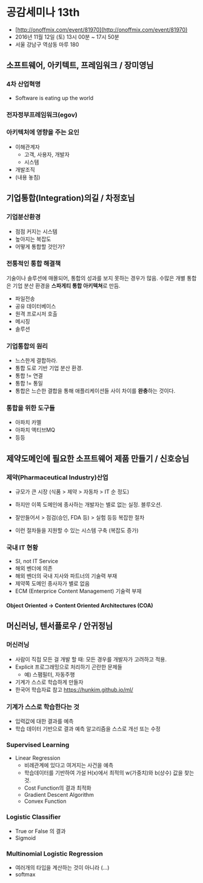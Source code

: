 # 공감세미나 13th

- [http://onoffmix.com/event/81970](http://onoffmix.com/event/81970)
- 2016년 11월 12일 (토) 13시 00분 ~ 17시 50분
- 서울 강남구 역삼동 마루 180



## 소프트웨어, 아키텍트, 프레임워크 / 장미영님

### 4차 산업혁명

- Software is eating up the world

### 전자정부프레임워크(egov)

### 아키텍처에 영향을 주는 요인

- 이해관계자
  - 고객, 사용자, 개발자
  - 시스템
- 개발조직
- (내용 놓침)



## 기업통합(Integration)의길 / 차정호님

### 기업분산환경

- 점점 커지는 시스템
- 높아지는 복잡도
- 어떻게 통합할 것인가?

### 전통적인 통합 해결책

기술이나 솔루션에 매몰되어, 통합의 성과를 보지 못하는 경우가 많음. 수많은 개별 통합은 기업 분산 환경을 **스파게티 통합 아키텍쳐**로 만듬.

- 파일전송
- 공유 데이터베이스
- 원격 프로시저 호출
- 메시징
- 솔루션

### 기업통합의 원리

- 느스한게 결합하라.
- 통합 도로 기반 기업 분산 환경.
- 통합 != 연결
- 통합 != 통일
- 통합은 느슨한 결합을 통해 애플리케이션들 사이 차이를 **완충**하는 것이다.

### 통합을 위한 도구들

- 아파치 카멜
- 아파치 액티브MQ
- 등등



## 제약도메인에 필요한 소프트웨어 제품 만들기 / 신호승님

### 제약(Pharmaceutical Industry)산업

- 규모가 큰 시장 (식품 > 제약 > 자동차 > IT 순 정도)
- 하지만 이쪽 도메인에 종사하는 개발자는 별로 없는 실정. 블루오션.


- 잘만들어서 > 점검(승인, FDA 등) > 실험 등등 복잡한 절차
- 이런 절차들을 지원할 수 있는 시스템 구축 (복잡도 증가)

### 국내 IT 현황

- SI, not IT Service
- 해외 벤더에 의존
- 해외 벤더의 국내 지사와 파트너의 기술력 부재
- 제약쪽 도메인 종사자가 별로 없음
- ECM (Enterprice Content Management) 기술력 부재

#### Object Oriented -> Content Oriented Architectures (COA)



## 머신러닝, 텐서플로우 / 안귀정님

### 머신러닝

- 사람이 직접 모든 걸 개발 할 때: 모든 경우를 개발자가 고려하고 적용.
- Explicit 프로그래밍으로 처리하기 곤란한 문제들
  - 예) 스팸필터, 자동주행
- 기계가 스스로 학습하게 만들자
- 한국어 학습자료 참고 https://hunkim.github.io/ml/

### 기계가 스스로 학습한다는 것

- 입력값에 대한 결과를 예측
- 학습 데이터 기반으로 결과 예측 알고리즘을 스스로 개선 또는 수정

### Supervised Learning

- Linear Regression
  - 비례관계에 있다고 여겨지는 사건을 예측
  - 학습데이터를 기반하여 가설 H(x)에서 최적의 w(가중치)와 b(상수) 값을 찾는 것.
  - Cost Function의 결과 최적화
  - Gradient Descent Algorithm
  - Convex Function

### Logistic Classifier

-  True or False 의 결과
-  Sigmoid

### Multinomial Logistic Regression

- 여러개의 타입을 계산하는 것이 아니라 (...)
- softmax